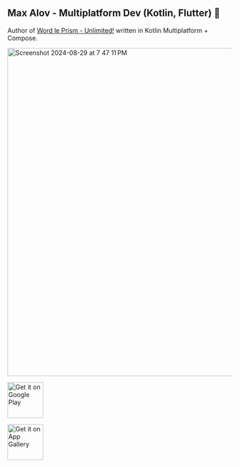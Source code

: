 ## Max Alov - Multiplatform Dev (Kotlin, Flutter) 👋

Author of [Word le Prism - Unlimited!](https://getprism.net/) written in Kotlin Multiplatform + Compose.

<img width="735" alt="Screenshot 2024-08-29 at 7 47 11 PM" src="https://github.com/user-attachments/assets/dfe8c437-a99e-4fac-b686-0d70d4f03ed3">

<a style="margin-bottom: 0;" href='[[https://play.google.com/store/apps/details?id=com.orcchg.dev.maxa.arkanoid_native&hl=en](https://play.google.com/store/apps/details?id=com.getprism.prism.android.release&hl=en&pli=1)](https://play.google.com/store/apps/details?id=com.getprism.prism.android.release&hl=en&pli=1)'><img alt='Get it on Google Play' src='https://play.google.com/intl/en_us/badges/images/generic/en_badge_web_generic.png' height="80px"/></a>

<a style="margin-bottom: 0;" href='[[https://play.google.com/store/apps/details?id=com.orcchg.dev.maxa.arkanoid_native&hl=en](https://play.google.com/store/apps/details?id=com.getprism.prism.android.release&hl=en&pli=1)](https://play.google.com/store/apps/details?id=com.getprism.prism.android.release&hl=en&pli=1)'><img alt='Get it on App Gallery' src='[https://play.google.com/intl/en_us/badges/images/generic/en_badge_web_generic.png](https://www.bodyfast.app/wp-content/uploads/2022/02/huawei-app-gallery-badge.png)' height="80px"/></a>

<!--
**orcchg/orcchg** is a ✨ _special_ ✨ repository because its `README.md` (this file) appears on your GitHub profile.

Here are some ideas to get you started:

- 🔭 I’m currently working on ...
- 🌱 I’m currently learning ...
- 👯 I’m looking to collaborate on ...
- 🤔 I’m looking for help with ...
- 💬 Ask me about ...
- 📫 How to reach me: ...
- 😄 Pronouns: ...
- ⚡ Fun fact: ...
-->
